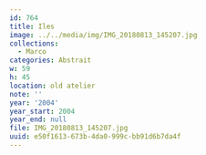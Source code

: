 ```yaml
---
id: 764
title: Iles
image: ../../media/img/IMG_20180813_145207.jpg
collections:
  - Marco
categories: Abstrait
w: 59
h: 45
location: old atelier
note: ''
year: '2004'
year_start: 2004
year_end: null
file: IMG_20180813_145207.jpg
uuid: e50f1613-673b-4da0-999c-bb91d6b7da4f
---
```


